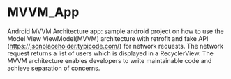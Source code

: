 # MVVM_App
Android MVVM Architecture app: sample android project on how to use the Model View ViewModel(MVVM) architecture with retrofit and fake API (https://jsonplaceholder.typicode.com/) for network requests.  The network request returns a list of users which is displayed in a RecyclerView. The MVVM architecture enables developers to write maintainable code and achieve separation of concerns.
